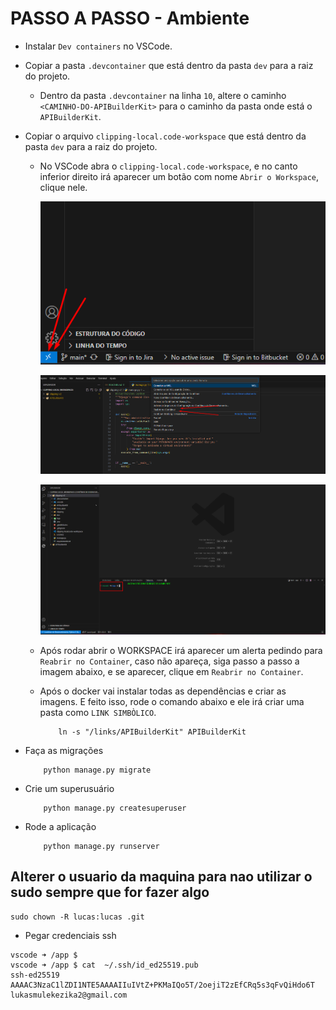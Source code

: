 # PASSO A PASSO - Ambiente

- Instalar `Dev containers` no VSCode.

- Copiar a pasta `.devcontainer` que está dentro da pasta `dev` para a raiz do projeto.

  - Dentro da pasta `.devcontainer` na linha `10`, altere o caminho `<CAMINHO-DO-APIBuilderKit>` para o caminho da pasta onde está o `APIBuilderKit`.

- Copiar o arquivo `clipping-local.code-workspace` que está dentro da pasta `dev` para a raiz do projeto.

  - No VSCode abra o `clipping-local.code-workspace`, e no canto inferior direito irá aparecer um botão com nome `Abrir o Workspace`, clique nele.

    ![alt text](image-1.png)

    ![alt text](image-2.png)

    ![alt text](image-3.png)

  - Após rodar abrir o WORKSPACE irá aparecer um alerta pedindo para `Reabrir no Container`, caso não apareça, siga passo a passo a imagem abaixo, e se aparecer, clique em `Reabrir no Container`.

  - Após o docker vai instalar todas as dependências e criar as imagens. E feito isso, rode o comando abaixo e ele irá criar uma pasta como `LINK SIMBÒLICO`.
    ```
        ln -s "/links/APIBuilderKit" APIBuilderKit
    ```

- Faça as migrações

  ```
      python manage.py migrate
  ```

- Crie um superusuário

  ```
      python manage.py createsuperuser
  ```

- Rode a aplicação
  ```
      python manage.py runserver
  ```

## Alterer o usuario da maquina para nao utilizar o sudo sempre que for fazer algo
```
sudo chown -R lucas:lucas .git
```

- Pegar credenciais ssh
```
vscode ➜ /app $ 
vscode ➜ /app $ cat  ~/.ssh/id_ed25519.pub
ssh-ed25519 AAAAC3NzaC1lZDI1NTE5AAAAIIuIVtZ+PKMaIQo5T/2oejiT2zEfCRq5s3qFvQiHdo6T lukasmulekezika2@gmail.com
```